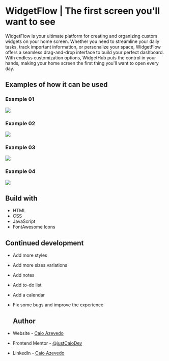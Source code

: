 # WidgetFlow | The first screen you'll want to see

WidgetFlow is your ultimate platform for creating and organizing custom widgets on your home screen.
Whether you need to streamline your daily tasks, track important information, or personalize your space,
WidgetFlow offers a seamless drag-and-drop interface to build your perfect dashboard. With endless customization options,
WidgetHub puts the control in your hands, making your home screen the first thing you'll want to open every day.

## Examples of how it can be used

### Example 01
![](./example_01.png)

### Example 02
![](./example_02.png)

### Example 03
![](./example_03.png)

### Example 04
![](./example_04.png)

## Build with

- HTML
- CSS
- JavaScript
- FontAwesome Icons

## Continued development

- Add more styles
- Add more sizes variations
- Add notes
- Add to-do list
- Add a calendar
- Fix some bugs and improve the experience

  ## Author
  
- Website - [Caio Azevedo](https://github.com/justCaioDev)
- Frontend Mentor - [@justCaioDev](https://www.frontendmentor.io/profile/justCaioDev)
- LinkedIn - [Caio Azevedo](https://www.linkedin.com/in/caiio/)
  
